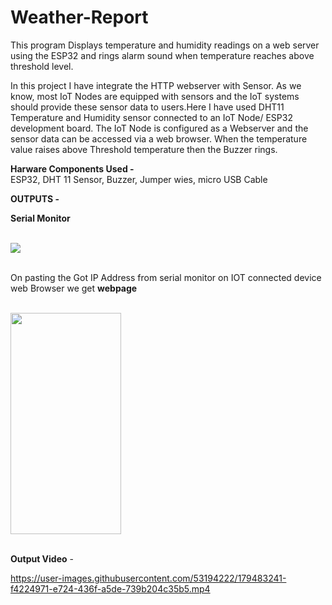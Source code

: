 # Weather-Report

This program Displays temperature and humidity readings on a web server using the ESP32 and rings alarm sound when temperature reaches above threshold level.

In this project I have integrate the HTTP webserver with Sensor. As we know, most
IoT Nodes are equipped with sensors and the IoT systems should provide these sensor data to
users.Here I have used DHT11 Temperature and Humidity sensor connected to an
IoT Node/ ESP32 development board. The IoT Node is configured as a Webserver and the
sensor data can be accessed via a web browser. When the temperature value raises above Threshold temperature then the Buzzer rings.

**Harware Components Used -**
<br>ESP32, DHT 11 Sensor, Buzzer, Jumper wies, micro USB Cable

**OUTPUTS -**

**Serial Monitor** <br>
<br>

<img src="https://user-images.githubusercontent.com/53194222/179481444-b28e5cbe-be72-4d51-9712-6ba1770d5aae.png">


<br>
<br>

On pasting the Got IP Address from serial monitor on IOT connected device web Browser we get **webpage** <br>
<br>

<img src="https://user-images.githubusercontent.com/53194222/179482108-3470f2e0-6321-4181-ba80-ddb6189ee70e.png" width="177" height="354">

<br>
<br>

**Output Video** -
<br>

https://user-images.githubusercontent.com/53194222/179483241-f4224971-e724-436f-a5de-739b204c35b5.mp4

